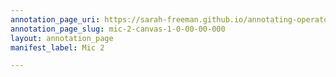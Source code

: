 ```yaml
---
annotation_page_uri: https://sarah-freeman.github.io/annotating-operator/annotations/mic-2-canvas-1-0-00-00-000.json
annotation_page_slug: mic-2-canvas-1-0-00-00-000
layout: annotation_page
manifest_label: Mic 2

---
```

